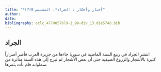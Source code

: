 ```yaml
---
title: "*أخبار وأفكار : الجراد*. المقتبس 8(7)"
author: 
date: 
bibliography: oclc_4770057679-i_90-div_13.d1e5748.bib
---
```




##  الجراد 


 انتشر الجراد في ربيع السنة الماضية في سوريا جاءها من جزيرة العرب فأضر أضراراً كثيرة بالأشجار والزروع الصيفية حتى أن بعض الأشجار لم تبرح إلى هذه السنة متأثرة من سطواته فلم تأت بثمرها. 
